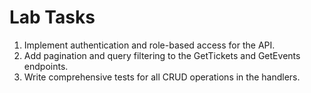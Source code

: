 # Lab Tasks
1. Implement authentication and role-based access for the API.
2. Add pagination and query filtering to the GetTickets and GetEvents endpoints.
3. Write comprehensive tests for all CRUD operations in the handlers.
